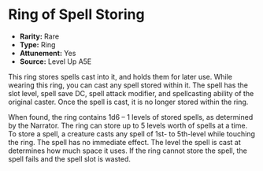 
# Ring of Spell Storing

* **Rarity:** Rare
* **Type:** Ring
* **Attunement:** Yes
* **Source:** Level Up A5E


This ring stores spells cast into it, and holds them for later use. While wearing this ring, you can cast any spell stored within it. The spell has the slot level, spell save DC, spell attack modifier, and spellcasting ability of the original caster. Once the spell is cast, it is no longer stored within the ring.

When found, the ring contains 1d6 – 1 levels of stored spells, as determined by the Narrator. The ring can store up to 5 levels worth of spells at a time. To store a spell, a creature casts any spell of 1st- to 5th-level while touching the ring. The spell has no immediate effect. The level the spell is cast at determines how much space it uses. If the ring cannot store the spell, the spell fails and the spell slot is wasted.
